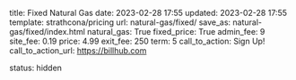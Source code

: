 title: Fixed Natural Gas
date: 2023-02-28 17:55
updated: 2023-02-28 17:55
template: strathcona/pricing
url: natural-gas/fixed/
save_as: natural-gas/fixed/index.html
natural_gas: True
fixed_price: True
admin_fee: 9
site_fee: 0.19
price: 4.99
exit_fee: 250
term: 5
call_to_action: Sign Up!
call_to_action_url: https://billhub.com

status: hidden

